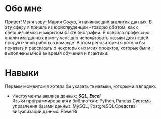 <h1>Обо мне</h1>
Привет! Меня зовут Мария Сокур, я начинающий аналитик данных. В эту сферу я пришла из юриспруденции - говорю об этом, как о свершившемся и закрытом факте биографии. Я освоила профессию аналитика данных и могу успешно использовать навыки для нашей продуктивной работы в команде. В этом репозитории я хотела бы показать и рассказать о некоторых из моих проектов, которые были выполнены мной во время обучения и практики:

<h1>Навыки</h1>
Первым моментом я хотела бы указать те навыки, которыми я владею:
<ul>
  <li>Инструменты анализа данных: <em><strong>SQL</strong></em>, <em><strong>Excel</strong></em></li>
Языки программирования и библиотеки: Python, Pandas
Системы управления базами данных: MySQL, PostgreSQL
Средства визуализации данных: PowerBi

